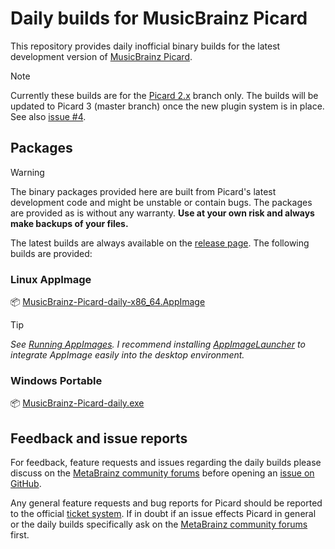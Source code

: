 # Daily builds for MusicBrainz Picard

This repository provides daily inofficial binary builds for the latest
development version of [MusicBrainz Picard](https://github.com/metabrainz/picard).

> [!NOTE]
> Currently these builds are for the [Picard 2.x](https://github.com/metabrainz/picard/tree/2.x)
> branch only. The builds will be updated to Picard 3 (master branch) once the new plugin system
> is in place. See also [issue #4](https://github.com/phw/picard-daily/issues/4).


## Packages

> [!WARNING]
> The binary packages provided here are built from Picard's latest development
> code and might be unstable or contain bugs. The packages are provided as is
> without any warranty.
> **Use at your own risk and always make backups of your files.**

The latest builds are always available on the [release page](https://github.com/phw/picard-daily/releases/tag/continuous).
The following builds are provided:

### Linux AppImage
📦 [MusicBrainz-Picard-daily-x86_64.AppImage](https://github.com/phw/picard-daily/releases/download/continuous/MusicBrainz-Picard-daily-x86_64.AppImage)

> [!TIP]
> *See [Running AppImages](https://docs.appimage.org/user-guide/run-appimages.html).
> I recommend installing [AppImageLauncher](https://github.com/TheAssassin/AppImageLauncher)
> to integrate AppImage easily into the desktop environment.*

### Windows Portable
📦 [MusicBrainz-Picard-daily.exe](https://github.com/phw/picard-daily/releases/download/continuous/MusicBrainz-Picard-daily.exe)


## Feedback and issue reports
For feedback, feature requests and issues regarding the daily builds please discuss on the
[MetaBrainz community forums](https://community.metabrainz.org/t/picard-daily-builds/650945) before
opening an [issue on GitHub](https://github.com/phw/picard-daily/issues).

Any general feature requests and bug reports for Picard should be reported to the official [ticket system](https://tickets.metabrainz.org/projects/PICARD).
If in doubt if an issue effects Picard in general or the daily builds specifically ask on the
[MetaBrainz community forums](https://community.metabrainz.org/t/picard-daily-builds/650945) first.
